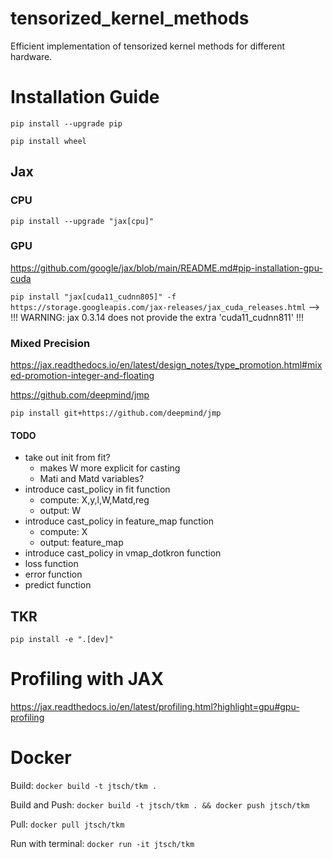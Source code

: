 # tensorized_kernel_methods
Efficient implementation of tensorized kernel methods for different hardware.


# Installation Guide

<!--
## PyTorch
`pip install torch`
-->
`pip install --upgrade pip`

`pip install wheel`

## Jax

### CPU
`pip install --upgrade "jax[cpu]"`

<!--`pip install jax` && pip install jaxlib-->

### GPU
https://github.com/google/jax/blob/main/README.md#pip-installation-gpu-cuda

`pip install "jax[cuda11_cudnn805]" -f https://storage.googleapis.com/jax-releases/jax_cuda_releases.html` --> !!! WARNING: jax 0.3.14 does not provide the extra 'cuda11_cudnn811' !!!

### Mixed Precision

https://jax.readthedocs.io/en/latest/design_notes/type_promotion.html#mixed-promotion-integer-and-floating

https://github.com/deepmind/jmp

`pip install git+https://github.com/deepmind/jmp`

#### TODO
- take out init from fit?
    - makes W more explicit for casting
    - Mati and Matd variables?
- introduce cast_policy in fit function
    - compute: X,y,l,W,Matd,reg
    - output: W
- introduce cast_policy in feature_map function
    - compute: X
    - output: feature_map
- introduce cast_policy in vmap_dotkron function
- loss function
- error function
- predict function

## TKR
`pip install -e ".[dev]"`


# Profiling with JAX
https://jax.readthedocs.io/en/latest/profiling.html?highlight=gpu#gpu-profiling




# Docker

Build: `docker build -t jtsch/tkm . `

Build and Push: `docker build -t jtsch/tkm . && docker push jtsch/tkm`

Pull: `docker pull jtsch/tkm`

Run with terminal: `docker run -it jtsch/tkm`
